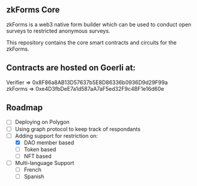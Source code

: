 ## zkForms Core

zkForms is a web3 native form builder which can be used to conduct open surveys to restricted anonymous surveys.

This repository contains the core smart contracts and circuits for the zkForms.

## Contracts are hosted on Goerli at:

Verifier => 0x8F86a8AB13D57637b5E8D86336b0936D9d29F99a<br/>
zkForms => 0xe4D3fbDeE7a1d587aA7aF5ed32F9c4BF1e16d60e

## Roadmap

- [ ] Deploying on Polygon
- [ ] Using graph protocol to keep track of respondants
- [ ] Adding support for restriction on:
  - [x] DAO member based
  - [ ] Token based
  - [ ] NFT based
- [ ] Multi-language Support
  - [ ] French
  - [ ] Spanish

